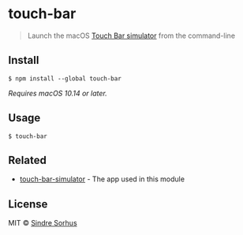 # touch-bar

> Launch the macOS [Touch Bar simulator](https://github.com/sindresorhus/touch-bar-simulator) from the command-line


## Install

```
$ npm install --global touch-bar
```

*Requires macOS 10.14 or later.*


## Usage

```
$ touch-bar
```


## Related

- [touch-bar-simulator](https://github.com/sindresorhus/touch-bar-simulator) - The app used in this module


## License

MIT © [Sindre Sorhus](https://sindresorhus.com)
